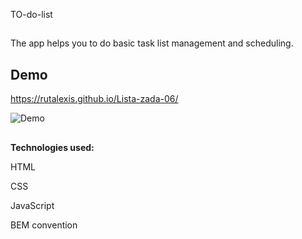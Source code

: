 TO-do-list

##

The app helps you to do basic task list management and scheduling. 

## Demo 

https://rutalexis.github.io/Lista-zada-06/

 
![Demo](https://media4.giphy.com/media/F74dGOnxzXKY4X49To/giphy.gif?cid=790b7611431de6c27774fce712a6fbb38d05eaa2ce22e0fa&rid=giphy.gif&ct=g) 


##

**Technologies used:**

HTML

CSS

JavaScript

BEM convention
